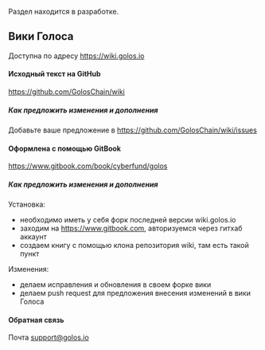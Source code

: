 Раздел находится в разработке.

## Вики Голоса
Доступна по адресу https://wiki.golos.io

#### Исходный текст на GitHub
https://github.com/GolosChain/wiki

##### Как предложить изменения и дополнения 

Добавьте ваше предложение в https://github.com/GolosChain/wiki/issues

#### Оформлена с помощью GitBook
https://www.gitbook.com/book/cyberfund/golos

##### Как предложить изменения и дополнения

Установка:
- необходимо иметь у себя форк последней версии wiki.golos.io
- заходим на https://www.gitbook.com, авторизуемся через гитхаб аккаунт
- создаем книгу с помощью клона репозитория wiki, там есть такой пункт

Изменения:
- делаем исправления и обновления в своем форке вики 
- делаем push request для предложения внесения изменений в вики Голоса

#### Обратная связь
Почта [support@golos.io](mailto:support@golos.io)